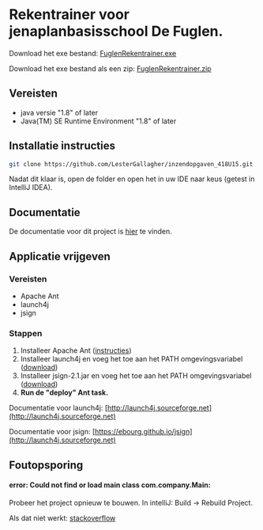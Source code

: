# Rekentrainer voor jenaplanbasisschool De Fuglen.

Download het exe bestand: [FuglenRekentrainer.exe](https://esstudio.site/inzendopgaven_418U15/out/exe/FuglenRekentrainer.exe)

Download het exe bestand als een zip: [FuglenRekentrainer.zip](https://esstudio.site/inzendopgaven_418U15/out/exe/FuglenRekentrainer.zip)

## Vereisten

- java versie "1.8" of later
- Java(TM) SE Runtime Environment "1.8" of later

## Installatie instructies

```bash
git clone https://github.com/LesterGallagher/inzendopgaven_418U15.git
```
Nadat dit klaar is, open de folder en open het in uw IDE naar keus (getest in IntelliJ IDEA).

## Documentatie

De documentatie voor dit project is [hier](https://esstudio.site/inzendopgaven_418U15/java-doc) te vinden.

## Applicatie vrijgeven

### Vereisten

- Apache Ant
- launch4j
- jsign 

### Stappen

1. Installeer Apache Ant ([instructies](https://www.mkyong.com/ant/how-to-install-apache-ant-on-windows/))
2. Installeer launch4j en voeg het toe aan het PATH omgevingsvariabel ([download](https://sourceforge.net/projects/launch4j/files/launch4j-3/3.12))
3. Installeer jsign-2.1.jar en voeg het toe aan het PATH omgevingsvariabel ([download](https://ebourg.github.io/jsign))
4. **Run de "deploy" Ant task.**

Documentatie voor launch4j: [http://launch4j.sourceforge.net](http://launch4j.sourceforge.net)

Documentatie voor jsign: [https://ebourg.github.io/jsign](http://launch4j.sourceforge.net)

## Foutopsporing

#### error: Could not find or load main class com.company.Main:
Probeer het project opnieuw te bouwen. In intelliJ: Build -> Rebuild Project.

Als dat niet werkt: [stackoverflow](https://stackoverflow.com/questions/10654120/error-could-not-find-or-load-main-class-in-intellij-ide)


